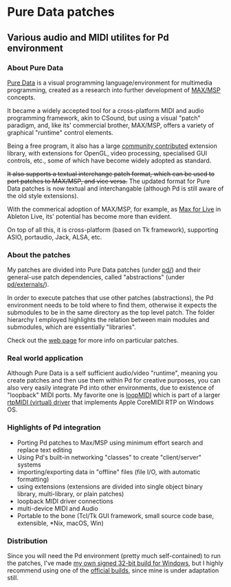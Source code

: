 # Pure Data patches

## Various audio and MIDI utilites for Pd environment

### About Pure Data

[Pure Data](http://msp.ucsd.edu) is a visual programming language/environment
for multimedia programming, created as a research into
further development of [MAX/MSP](https://cycling74.com/) concepts.

It became a widely accepted tool for a cross-platform
MIDI and audio programming framework, akin to CSound,
but using a visual "patch" paradigm, and, like its'
commercial brother, MAX/MSP, offers a variety of graphical
"runtime" control elements.

Being a free program, it also has a large [community contributed](https://puredata.info/) extension library, with extensions for OpenGL, video processing,
specialised GUI controls, etc., some of which have become
widely adopted as standard.

<strike>It also supports a textual interchange patch format, which
can be used to port patches to MAX/MSP, and vice versa.</strike>
The updated format for Pure Data patches is now textual and
interchangable (although Pd is still aware of the old style
extensions).

With the commerical adoption of MAX/MSP, for example, as
[Max for Live](https://www.ableton.com/en/live/max-for-live/) in
Ableton Live, its' potential has become more than evident.

On top of all this, it is cross-platform (based on Tk framework),
supporting ASIO, portaudio, Jack, ALSA, etc.

### About the patches

My patches are divided into Pure Data patches (under [pd/](./pd/)) and their
general-use patch dependencies, called "abstractions"
(under [pd/externals/](./pd/externals/)).

In order to execute patches that use other patches (abstractions),
the Pd environment needs to be told where to find them, otherwise
it expects the submodules to be in the same directory as the
top level patch. The folder hierarchy I employed highlights the
relation between main modules and submodules, which are essentially
"libraries".

Check out the [web page](https://chainjazz.github.io/puredatapatches)
for more info on particular patches.

### Real world application

Although Pure Data is a self sufficient audio/video "runtime", meaning you
create patches and then use them within Pd for creative purposes, you can
also very easily integrate Pd into other environments, due to existence of
"loopback" MIDI ports. My favorite one is [loopMIDI](http://www.tobias-erichsen.de/software/loopmidi.html) which is part of
a larger [rtpMIDI (virtual) driver](http://www.tobias-erichsen.de/software/rtpmidi.html) that implements Apple CoreMIDI RTP on 
Windows OS.

### Highlights of Pd integration

* Porting Pd patches to Max/MSP using minimum effort search and replace text 
editing
* Using Pd's built-in networking "classes" to create "client/server" systems
* importing/exporting data in "offline" files (file I/O, with automatic formatting)
* using extensions (extensions are divided into single object binary library, multi-library, or plain patches)
* loopback MIDI driver connections
* multi-device MIDI and Audio
* Portable to the bone (Tcl/Tk GUI framework, small source code base, extensible, \*Nix, macOS, Win)

### Distribution
Since you will need the Pd environment (pretty much self-contained) to
run the patches, I've made [my own signed 32-bit build for Windows](https://drive.google.com/drive/folders/1Fn-sp9pZsP7rSD6SxID2r7sPU6FRVnxV?usp=sharing), but
I highly recommend using one of the [official builds](https://puredata.info/downloads/pure-data), since mine is under
adaptation still.



